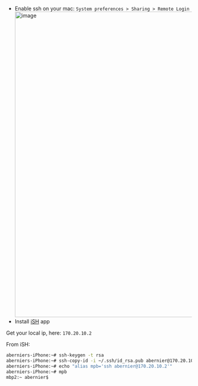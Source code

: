 - Enable ssh on your mac: `System preferences > Sharing > Remote Login`
  <img width="827" alt="image" src="https://github.com/abernier/abernier/assets/76580/8df7d200-f522-433e-9a22-6bcbf9d21d86">
- Install [iSH](https://ish.app/) app

Get your local ip, here: `170.20.10.2`

From iSH:
```sh
aberniers-iPhone:~# ssh-keygen -t rsa
aberniers-iPhone:~# ssh-copy-id -i ~/.ssh/id_rsa.pub abernier@170.20.10.2
aberniers-iPhone:~# echo "alias mpb='ssh abernier@170.20.10.2'"
aberniers-iPhone:~# mpb
mbp2:~ abernier$ 
```
